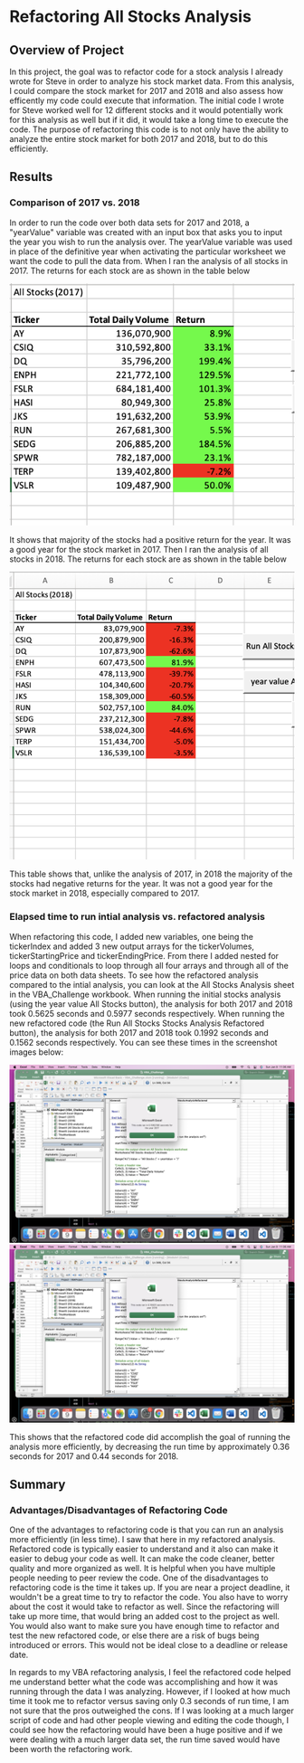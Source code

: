 # Refactoring All Stocks Analysis

## Overview of Project

In this project, the goal was to refactor code for a stock analysis I already wrote for Steve in order to analyze his stock 
market data. From this analysis, I could compare the stock market for 2017 and 2018 and also assess how efficently my code 
could execute that information.
The initial code I wrote for Steve worked well for 12 different stocks and it would potentially work for this analysis as well
but if it did, it would take a long time to execute the code. 
The purpose of refactoring this code is to not only have the ability to analyze the entire stock market for both 2017 and
2018, but to do this efficiently. 

## Results

### Comparison of 2017 vs. 2018

In order to run the code over both data sets for 2017 and 2018, a "yearValue" variable was created with an input box that asks you to input the year you wish to run the analysis over. The yearValue variable was used in place of the definitive year when activating the particular worksheet we want the code to pull the data from. When I ran the analysis of all stocks in 2017. The returns for each stock are as shown in the table below

![](resources/AllStocks2017.png) 

It shows that majority of the stocks had a positive return for the year. It was a good year for the stock market in 2017.
Then I ran the analysis of all stocks in 2018. The returns for each stock are as shown in the table below

![](resources/AllStocks2018.png)

This table shows that, unlike the analysis of 2017, in 2018 the majority of the stocks had negative returns for the year.
It was not a good year for the stock market in 2018, especially compared to 2017.

### Elapsed time to run intial analysis vs. refactored analysis

When refactoring this code, I added new variables, one being the tickerIndex and added 3 new output arrays for the tickerVolumes, tickerStartingPrice and    tickerEndingPrice. From there I added nested for loops and conditionals to loop through all four arrays and through all of the price data on both data        sheets. 
To see how the refactored analysis compared to the intial analysis, you can look at the All Stocks Analysis sheet in the VBA_Challenge workbook. When running the initial stocks analysis (using the year value All Stocks button), the analysis for both 2017 and 2018 took 0.5625 seconds and 0.5977 seconds respectively.
When running the new refactored code (the Run All Stocks Stocks Analysis Refactored button), the analysis for both 2017 and 2018 took 0.1992 seconds and 0.1562 seconds respectively. You can see these times in the screenshot images below:

![](resources/VBA_Challenge_2017.png)
![](resources/VBA_Challenge_2018.png)

This shows that the refactored code did accomplish the goal of running the analysis more efficiently, by decreasing the run time by approximately 0.36               seconds for 2017 and 0.44 seconds for 2018.

## Summary 

### Advantages/Disadvantages of Refactoring Code
One of the advantages to refactoring code is that you can run an analysis more efficiently (in less time). I saw that here in my refactored analysis.               Refactored code is typically easier to understand and it also can make it easier to debug your code as well. It can make the code cleaner, better quality           and more organized as well. It is helpful when you have multiple people needing to peer review the code.
One of the disadvantages to refactoring code is the time it takes up. If you are near a project deadline, it wouldn't be a great time to try to refactor the         code. You also have to worry about the cost it would take to refactor as well. Since the refactoring will take up more time, that would bring an added cost         to the project as well. You would also want to make sure you have enough time to refactor and test the new refactored code, or else there are a risk of             bugs being introduced or errors. This would not be ideal close to a deadline or release date. 

In regards to my VBA refactoring analysis, I feel the refactored code helped me understand better what the code was accomplishing and how it was running             through the data I was analyzing. However, if I looked at how much time it took me to refactor versus saving only 0.3 seconds of run time, I am not sure             that the pros outweighed the cons. If I was looking at a much larger script of code and had other people viewing and editing the code though, I could see           how the refactoring would have been a huge positive and if we were dealing with a much larger data set, the run time saved would have been worth the                 refactoring work.

